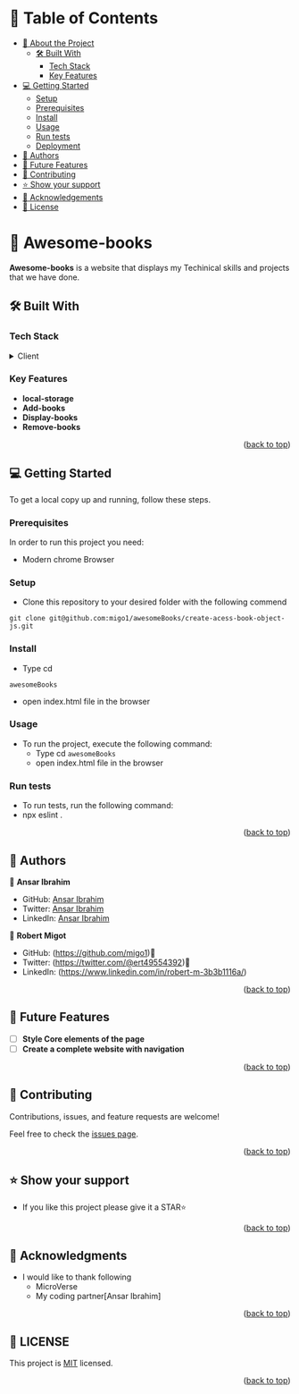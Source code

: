 
<!-- TABLE OF CONTENTS -->

# 📗 Table of Contents

- [📖 About the Project](#about-project)
  - [🛠 Built With](#built-with)
    - [Tech Stack](#tech-stack)
    - [Key Features](#key-features)
- [💻 Getting Started](#getting-started)
  - [Setup](#setup)
  - [Prerequisites](#prerequisites)
  - [Install](#install)
  - [Usage](#usage)
  - [Run tests](#run-tests)
  - [Deployment](#triangular_flag_on_post-deployment)
- [👥 Authors](#authors)
- [🔭 Future Features](#future-features)
- [🤝 Contributing](#contributing)
- [⭐️ Show your support](#support)
- [🙏 Acknowledgements](#acknowledgements)
- [📝 License](#LICENSE)

<!-- PROJECT DESCRIPTION -->

# 📖 Awesome-books <a name="about-project"></a>


**Awesome-books** is a website that displays my Techinical skills and projects that we have done.

## 🛠 Built With <a name="built-with"></a>

### Tech Stack <a name="tech-stack"></a>


<details>
  <summary>Client</summary>
  <ul>
    <li><a href="https://developer.mozilla.org/en-US/docs/Web/HTML">HTML</a></li>
    <li><a href="https://developer.mozilla.org/en-US/docs/Web/CSS">CSS</a></li>
    <li><a href="https://developer.mozilla.org/en-US/docs/Web/JAVASCRIPT">JAVA-SCRIPT</a></li>
  </ul>
</details>

<!-- Features -->

### Key Features <a name="key-features"></a>

- **local-storage**
- **Add-books**
- **Display-books**
- **Remove-books**



<p align="right">(<a href="#readme-top">back to top</a>)</p>
<!-- GETTING STARTED -->

## 💻 Getting Started <a name="getting-started"></a>


To get a local copy up and running, follow these steps.

### Prerequisites

In order to run this project you need:

- Modern chrome Browser

### Setup

- Clone this repository to your desired folder with the following commend
```
git clone git@github.com:migo1/awesomeBooks/create-acess-book-object-js.git
```


### Install

- Type cd 
```
awesomeBooks
```
- open index.html file in the browser

### Usage

- To run the project, execute the following command:
  - Type cd ```awesomeBooks ```
  - open index.html file in the browser

### Run tests

- To run tests, run the following command:
- npx eslint .


<p align="right">(<a href="#readme-top">back to top</a>)</p>

<!-- AUTHORS -->

## 👥 Authors <a name="authors"></a>

👤 **Ansar Ibrahim**

- GitHub: [Ansar Ibrahim](https://github.com/AnsarIbrahim)
- Twitter: [Ansar Ibrahim](https://twitter.com/ansaradheeb)
- LinkedIn: [Ansar Ibrahim](https://linkedin.com/in/ansar-ibrahim-61447424a/)

👤 **Robert Migot**

- GitHub: (https://github.com/migo1)
- Twitter: (https://twitter.com/@ert49554392)
- LinkedIn: (https://www.linkedin.com/in/robert-m-3b3b1116a/)


<p align="right">(<a href="#readme-top">back to top</a>)</p>

<!-- FUTURE FEATURES -->

## 🔭 Future Features <a name="future-features"></a>

- [ ] **Style Core elements of the page**
- [ ] **Create a complete website with navigation**

<p align="right">(<a href="#readme-top">back to top</a>)</p>

<!-- CONTRIBUTING -->

## 🤝 Contributing <a name="contributing"></a>

Contributions, issues, and feature requests are welcome!

Feel free to check the [issues page](https://github.com/migo1/awesomeBooks/issues).

<p align="right">(<a href="#readme-top">back to top</a>)</p>

<!-- SUPPORT -->

## ⭐️ Show your support <a name="support"></a>


- If you like this project please give it a STAR⭐️

<p align="right">(<a href="#readme-top">back to top</a>)</p>

<!-- ACKNOWLEDGEMENTS -->

## 🙏 Acknowledgments <a name="acknowledgements"></a>

- I would like to thank following
  - MicroVerse 
  - My coding partner[Ansar Ibrahim]

<p align="right">(<a href="#readme-top">back to top</a>)</p>

<!-- LICENSE -->

## 📝 LICENSE <a name="LICENSE"></a>

This project is [MIT](./LICENSE) licensed.

<p align="right">(<a href="#readme-top">back to top</a>)</p>

